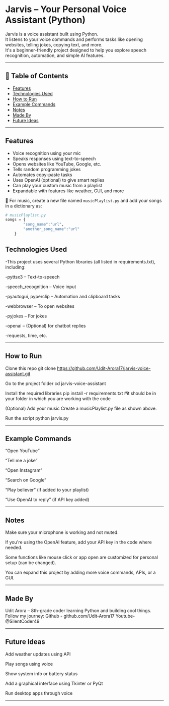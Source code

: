 # Jarvis – Your Personal Voice Assistant (Python)

Jarvis is a voice assistant built using Python.  
It listens to your voice commands and performs tasks like opening websites, telling jokes, copying text, and more.  
It's a beginner-friendly project designed to help you explore speech recognition, automation, and simple AI features.

---

## 📑 Table of Contents

- [Features](#features)
- [Technologies Used](#technologies-used)
- [How to Run](#how-to-run)
- [Example Commands](#example-commands)
- [Notes](#notes)
- [Made By](#made-by)
- [Future Ideas](#future-ideas)

---

## Features

- Voice recognition using your mic  
- Speaks responses using text-to-speech  
- Opens websites like YouTube, Google, etc.  
- Tells random programming jokes  
- Automates copy-paste tasks  
- Uses OpenAI (optional) to give smart replies  
- Can play your custom music from a playlist  
- Expandable with features like weather, GUI, and more

📝 For music, create a new file named `musicPlaylist.py` and add your songs in a dictionary as:

```python
# musicPlaylist.py 
songs = {
        "song_name":"url",
        "another_song_name":"url"
    }
```

## Technologies Used
-This project uses several Python libraries (all listed in requirements.txt), including:

-pyttsx3 – Text-to-speech

-speech_recognition – Voice input

-pyautogui, pyperclip – Automation and clipboard tasks

-webbrowser – To open websites

-pyjokes – For jokes

-openai – (Optional) for chatbot replies

-requests, time, etc.

---

## How to Run
Clone this repo
git clone https://github.com/Udit-Arora17/jarvis-voice-assistant.git

Go to the project folder
cd jarvis-voice-assistant

Install the required libraries
pip install -r requirements.txt #it should be in your folder in which you are working with the code

(Optional) Add your music
Create a musicPlaylist.py file as shown above.

Run the script
python jarvis.py

---

## Example Commands
“Open YouTube”

“Tell me a joke”

“Open Instagram”

“Search on Google”

“Play believer” (if added to your playlist)

“Use OpenAI to reply” (if API key added)

---

## Notes
Make sure your microphone is working and not muted.

If you're using the OpenAI feature, add your API key in the code where needed.

Some functions like mouse click or app open are customized for personal setup (can be changed).

You can expand this project by adding more voice commands, APIs, or a GUI.

---

## Made By
Udit Arora – 8th-grade coder learning Python and building cool things.
Follow my journey: Github - github.com/Udit-Arora17  Youtube- @SilentCoder49

---

## Future Ideas
Add weather updates using API

Play songs using voice

Show system info or battery status

Add a graphical interface using Tkinter or PyQt

Run desktop apps through voice

---